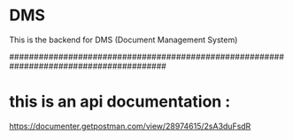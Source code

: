 # DMS

This is the backend for DMS (Document Management System)

########################################################################################

# this is an api documentation :

https://documenter.getpostman.com/view/28974615/2sA3duFsdR
